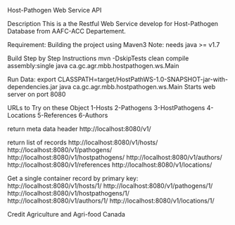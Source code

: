 Host-Pathogen Web Service API

Description
This is a the Restful Web Service develop for Host-Pathogen Database from AAFC-ACC Departement.

Requirement:
Building the project using Maven3
Note: needs java >= v1.7

Build
Step by Step Instructions
mvn -DskipTests clean compile assembly:single
java ca.gc.agr.mbb.hostpathogen.ws.Main

Run Data:
export CLASSPATH=target/HostPathWS-1.0-SNAPSHOT-jar-with-dependencies.jar
java ca.gc.agr.mbb.hostpathogen.ws.Main
Starts web server on port 8080

URLs to Try on these Object
1-Hosts
2-Pathogens
3-HostPathogens
4-Locations
5-References
6-Authors

return meta data header
http://localhost:8080/v1/

return list of records
http://localhost:8080/v1/hosts/
http://localhost:8080/v1/pathogens/
http://localhost:8080/v1/hostpathogens/
http://localhost:8080/v1/authors/
http://localhost:8080/v1/references
http://localhost:8080/v1/locations/

Get a single container record by primary key:
http://localhost:8080/v1/hosts/1/
http://localhost:8080/v1/pathogens/1/
http://localhost:8080/v1/hostpathogens/1/
http://localhost:8080/v1/authors/1/
http://localhost:8080/v1/locations/1/

Credit
Agriculture and Agri-food Canada
